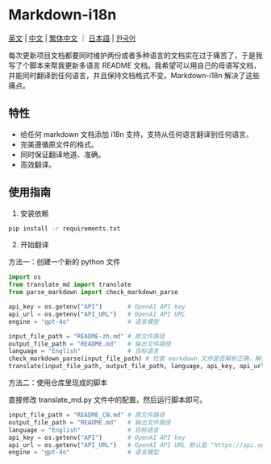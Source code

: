 # Markdown-i18n

[英文](README.md) | [中文](README_CN.md) | [繁体中文](README_zh-hant.md) ｜ [日本語](README_ja.md) | [한국어](README_ko.md)

每次更新项目文档都要同时维护两份或者多种语言的文档实在过于痛苦了，于是我写了个脚本来帮我更新多语言 README 文档。我希望可以用自己的母语写文档，并能同时翻译到任何语言，并且保持文档格式不变。Markdown-i18n 解决了这些痛点。

## 特性

- 给任何 markdown 文档添加 i18n 支持，支持从任何语言翻译到任何语言。
- 完美遵循原文件的格式。
- 同时保证翻译地道、准确。
- 高效翻译。

## 使用指南

1. 安装依赖

```bash
pip install -r requirements.txt
```

2. 开始翻译

方法一：创建一个新的 python 文件

```python
import os
from translate_md import translate
from parse_markdown import check_markdown_parse

api_key = os.getenv("API")       # OpenAI API key
api_url = os.getenv("API_URL")   # OpenAI API URL
engine = "gpt-4o"                # 语言模型

input_file_path = "README-zh.md" # 原文件路径
output_file_path = "README.md"   # 输出文件路径
language = "English"             # 目标语言
check_markdown_parse(input_file_path) # 检查 markdown 文件是否解析正确，解析正确就可以翻译，如果报错需要联系作者修复。这一步不是必要的，只是为了保证翻译的格式准确性。
translate(input_file_path, output_file_path, language, api_key, api_url, engine) # 翻译原markdown文件到目标语言并保存到输出文件
```

方法二：使用仓库里现成的脚本

直接修改 translate_md.py 文件中的配置，然后运行脚本即可。

```python
input_file_path = "README_CN.md" # 原文件路径
output_file_path = "README.md"   # 输出文件路径
language = "English"             # 目标语言
api_key = os.getenv("API")       # OpenAI API key
api_url = os.getenv("API_URL")   # OpenAI API URL 默认是 "https://api.openai.com/v1/chat/completions"
engine = "gpt-4o"                # 语言模型
```